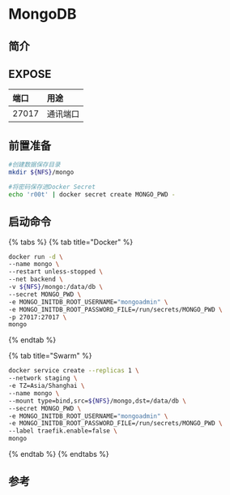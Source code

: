 # MongoDB

## 简介



## EXPOSE

| 端口 | 用途 |
| :--- | :--- |
| 27017 | 通讯端口 |

## 前置准备

```bash
#创建数据保存目录
mkdir ${NFS}/mongo

#将密码保存进Docker Secret
echo 'r00t' | docker secret create MONGO_PWD -
```

## 启动命令

{% tabs %}
{% tab title="Docker" %}
```bash
docker run -d \
--name mongo \
--restart unless-stopped \
--net backend \
-v ${NFS}/mongo:/data/db \
--secret MONGO_PWD \
-e MONGO_INITDB_ROOT_USERNAME="mongoadmin" \
-e MONGO_INITDB_ROOT_PASSWORD_FILE=/run/secrets/MONGO_PWD \
-p 27017:27017 \
mongo
```
{% endtab %}

{% tab title="Swarm" %}
```bash
docker service create --replicas 1 \
--network staging \
-e TZ=Asia/Shanghai \
--name mongo \
--mount type=bind,src=${NFS}/mongo,dst=/data/db \
--secret MONGO_PWD \
-e MONGO_INITDB_ROOT_USERNAME="mongoadmin" \
-e MONGO_INITDB_ROOT_PASSWORD_FILE=/run/secrets/MONGO_PWD \
--label traefik.enable=false \
mongo
```
{% endtab %}
{% endtabs %}



##  参考

